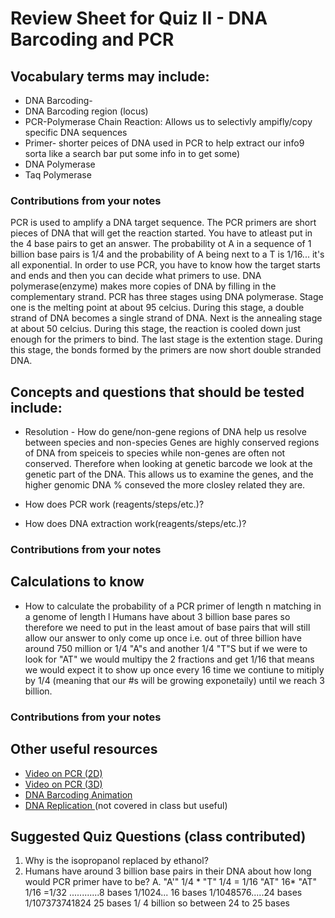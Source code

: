 # Review Sheet for Quiz II - DNA Barcoding and PCR

## Vocabulary terms may include:
* DNA Barcoding-
* DNA Barcoding region (locus)
* PCR-Polymerase Chain Reaction: Allows us to selectivly ampifly/copy specific DNA sequences 
* Primer- shorter peices of DNA used in PCR to help extract our info9 sorta like a search bar put some info in to get some)
* DNA Polymerase
* Taq Polymerase

### Contributions from your notes
PCR is used to  amplify a DNA target sequence. The PCR primers are short pieces of DNA that will get the reaction started. You have to atleast put in the 4 base pairs to get an answer. The probability ot A in a sequence of 1 billion base pairs is 1/4 and the probability of A being next to a T is 1/16... it's all exponential. In order to use PCR, you have to know how the target starts and ends and then you can decide what primers to use. DNA polymerase(enzyme) makes more copies of DNA by filling in the complementary strand. PCR has three stages using DNA polymerase. Stage one is the melting point at about 95 celcius. During this stage, a double strand of DNA becomes a single strand of DNA. Next is the annealing stage at about 50 celcius. During this stage, the reaction is cooled down just enough for the primers to bind. The last stage is the extention stage. During this stage, the bonds formed by the primers are now short double stranded DNA. 

## Concepts and questions that should be tested include:

* Resolution - How do gene/non-gene regions of DNA help us resolve between species and non-species
Genes are highly conserved regions of DNA from speiceis to species while non-genes are often not conserved. Therefore when looking at genetic barcode we look at the genetic part of the DNA. This allows us to examine the genes, and the higher genomic DNA % conseved the more closley related they are.
* How does PCR work (reagents/steps/etc.)?

* How does DNA extraction work(reagents/steps/etc.)? 


### Contributions from your notes

## Calculations to know

* How to calculate the probability of a PCR primer of length n matching in a genome of length l
Humans have about 3 billion base pares so therefore we need to put in the least amout of base pairs that will still allow our answer to only come up once i.e. out of three billion have around 750 million or 1/4 "A"s and another 1/4 "T"S but if we were to look for "AT" we would multipy the 2 fractions and get 1/16 that means we would expect it to show up once every 16 time we contiune to mitiply by 1/4 (meaning that our #s will be growing exponetaily) until we reach 3 billion.

### Contributions from your notes


## Other useful resources

* [Video on PCR (2D)](https://www.dnalc.org/resources/animations/pcr.html)
* [Video on PCR (3D)](https://www.dnalc.org/resources/3d/19-polymerase-chain-reaction.html)
* [DNA Barcoding Animation](https://www.dnalc.org/resources/animations/dna-barcoding.html)
* [DNA Replication ](https://www.dnalc.org/resources/3d/04-mechanism-of-replication-advanced.html)(not covered in class but useful)


## Suggested Quiz Questions (class contributed)
1. Why is the isopropanol replaced by ethanol?
2. Humans have around 3 billion base pairs in their DNA about how long would PCR primer have to be?
A. "A'" 1/4 * "T" 1/4 = 1/16 "AT" 16* "AT" 1/16 =1/32 ............8 bases 1/1024... 16 bases 1/1048576.....24 bases 1/107373741824  25 bases 1/ 4 billion so between 24 to 25 bases 
